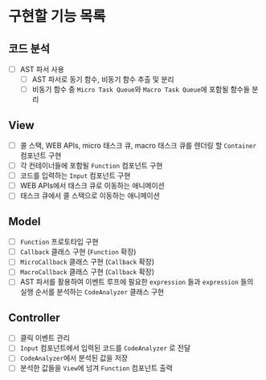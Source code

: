 # 구현할 기능 목록

## 코드 분석
- [ ] AST 파서 사용
  - [ ] AST 파서로 동기 함수, 비동기 함수 추출 및 분리
  - [ ] 비동기 함수 중 `Micro Task Queue`와 `Macro Task Queue`에 포함될 함수들 분리

## View
- [ ] 콜 스택, WEB APIs, micro 태스크 큐, macro 태스크 큐를 렌더링 할 `Container` 컴포넌트 구현
- [ ] 각 컨테이너들에 포함될 `Function` 컴포넌트 구현
- [ ] 코드를 입력하는 `Input` 컴포넌트 구현
- [ ] WEB APIs에서 태스크 큐로 이동하는 애니메이션
- [ ] 태스크 큐에서 콜 스택으로 이동하는 애니메이션

## Model
- [ ] `Function` 프로토타입 구현
- [ ] `Callback` 클래스 구현 (`Function` 확장)
- [ ] `MicroCallback` 클래스 구현 (`Callback` 확장)
- [ ] `MacroCallback` 클래스 구현 (`Callback` 확장)
- [ ] AST 파서를 활용하여 이벤트 루프에 필요한 `expression` 들과 `expression` 들의 실행 순서를 분석하는 `CodeAnalyzer` 클래스 구현

## Controller
- [ ] 클릭 이벤트 관리
- [ ] `Input` 컴포넌트에서 입력된 코드를 `CodeAnalyzer` 로 전달
- [ ] `CodeAnalyzer`에서 분석된 값을 저장
- [ ] 분석한 값들을 `View`에 넘겨 `Function` 컴포넌트 출력